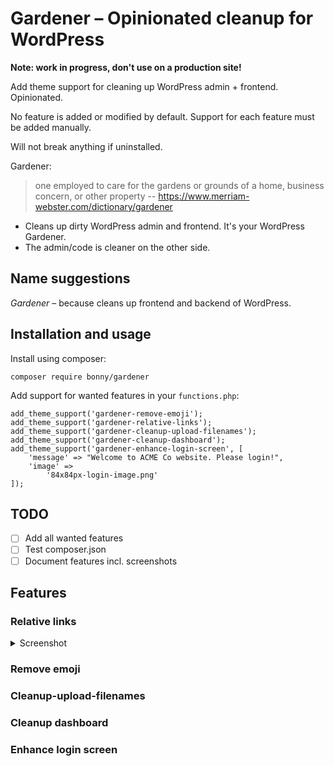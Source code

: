 # Gardener – Opinionated cleanup for WordPress

**Note: work in progress, don't use on a production site!**

Add theme support for cleaning up WordPress admin + frontend.
Opinionated.

No feature is added or modified by default. Support for each feature must be added manually.

Will not break anything if uninstalled.

Gardener:

> one employed to care for the gardens or grounds of a home, business concern, or other property
> -- https://www.merriam-webster.com/dictionary/gardener

- Cleans up dirty WordPress admin and frontend. It's your WordPress Gardener.
- The admin/code is cleaner on the other side.

## Name suggestions

_Gardener_ – because cleans up frontend and backend of WordPress.

## Installation and usage

Install using composer:

    composer require bonny/gardener

Add support for wanted features in your `functions.php`:

    add_theme_support('gardener-remove-emoji');
    add_theme_support('gardener-relative-links');
    add_theme_support('gardener-cleanup-upload-filenames');
    add_theme_support('gardener-cleanup-dashboard');
    add_theme_support('gardener-enhance-login-screen', [
        'message' => "Welcome to ACME Co website. Please login!",
        'image' =>
            '84x84px-login-image.png'
    ]);

## TODO

- [ ] Add all wanted features
- [ ] Test composer.json
- [ ] Document features incl. screenshots

## Features

### Relative links

<details>
  <summary>Screenshot</summary>
  "Coming soon."
</details>

### Remove emoji

### Cleanup-upload-filenames

### Cleanup dashboard

### Enhance login screen
